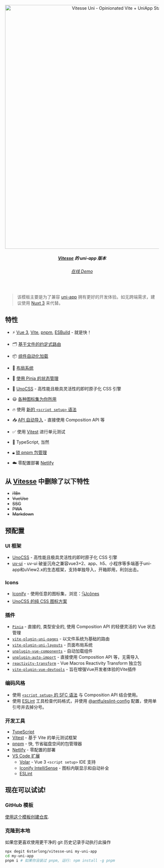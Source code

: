 <p align='center'>
  <img src='https://user-images.githubusercontent.com/36911513/250519667-0b07fd60-968d-4d81-9185-1e8ac421ab02.png' alt='Vitesse Uni - Opinionated Vite + UniApp Starter Template' width='800'/>
</p>

<h5 align='center'>
<b><a href="https://github.com/antfu/vitesse">Vitesse</a> 的 uni-app 版本</b>
</h5>

<h6 align='center'>
<a href="https://vitesse-uni.netlify.app/">在线 Demo</a>
</h6>

<br/>

> 该模板主要是为了兼容 [uni-app](https://uniapp.dcloud.io/) 拥有更好的开发体验。如无跨端需求，建议使用 [Nuxt 3](https://nuxt.com/) 来代替。

## 特性

- ⚡️ [Vue 3](https://github.com/vuejs/core), [Vite](https://github.com/vitejs/vite), [pnpm](https://pnpm.io/), [ESBuild](https://github.com/evanw/esbuild) - 就是快！

- 🗂 [基于文件的约定式路由](https://github.com/6starlong/vitesse-uni/tree/main/src/pages)

- 📦 [组件自动化加载](https://github.com/6starlong/vitesse-uni/blob/main/src/components)

- 📑 [布局系统](https://github.com/6starlong/vitesse-uni/tree/main/src/layouts)

- 🍍 [使用 Pinia 的状态管理](https://pinia.vuejs.org)

- 🎨 [UnoCSS](https://github.com/unocss/unocss) - 高性能且极具灵活性的即时原子化 CSS 引擎

- 😃 [各种图标集为你所用](https://github.com/antfu/unocss/tree/main/packages/preset-icons)

- 🔥 使用 [新的 `<script setup>` 语法](https://github.com/vuejs/rfcs/pull/227)

- 📥 [API 自动导入](https://github.com/6starlong/vitesse-uni/tree/master/src/composables) - 直接使用 Composition API 等

- ✅ 使用 [Vitest](https://vitest.dev/) 进行单元测试

- 🦾 TypeScript, 当然

- 🔒︎ [锁 pnpm 包管理](https://pnpm.io/only-allow-pnpm)

- ☁️ 零配置部署 [Netlify](https://www.netlify.com/)

## 从 [Vitesse](https://github.com/antfu/vitesse) 中删除了以下特性

- ~~i18n~~
- ~~VueUse~~
- ~~SSG~~
- ~~PWA~~
- ~~Markdown~~

## 预配置

### UI 框架

- [UnoCSS](https://github.com/antfu/unocss) - 高性能且极具灵活性的即时原子化 CSS 引擎
- [uv-ui](https://github.com/climblee/uv-ui) - uv-ui 破釜沉舟之兼容vue3+2、app、h5、小程序等多端基于uni-app和uView2.x的生态框架，支持单独导入，开箱即用，利剑出击。

### Icons

- [Iconify](https://iconify.design) - 使用任意的图标集，浏览：[🔍Icônes](https://icones.netlify.app/)
- [UnoCSS 的纯 CSS 图标方案](https://github.com/antfu/unocss/tree/main/packages/preset-icons)

### 插件

- [`Pinia`](https://pinia.vuejs.org) - 直接的, 类型安全的, 使用 Composition API 的轻便灵活的 Vue 状态管理
- [`vite-plugin-uni-pages`](https://github.com/uni-helper/vite-plugin-uni-pages) - 以文件系统为基础的路由
- [`vite-plugin-uni-layouts`](https://github.com/uni-helper/vite-plugin-uni-layouts) - 页面布局系统
- [`unplugin-vue-components`](https://github.com/antfu/unplugin-vue-components) - 自动加载组件
- [`unplugin-auto-import`](https://github.com/antfu/unplugin-auto-import) - 直接使用 Composition API 等，无需导入
- [`reactivity-transform`](https://vue-macros.sxzz.moe/features/reactivity-transform.html) - Vue Macros Reactivity Transform 独立包
- [`vite-plugin-vue-devtools`](https://github.com/webfansplz/vite-plugin-vue-devtools) - 旨在增强Vue开发者体验的Vite插件

### 编码风格

- 使用 [`<script setup>` 的 SFC 语法](https://github.com/vuejs/rfcs/pull/227) 与 Composition API 结合使用。
- 使用 [ESLint](https://eslint.org/) 工具检查代码格式，并使用 [@antfu/eslint-config](https://github.com/antfu/eslint-config) 配置，使用单引号并去掉分号。

### 开发工具

- [TypeScript](https://www.typescriptlang.org/)
- [Vitest](https://github.com/vitest-dev/vitest) - 基于 Vite 的单元测试框架
- [pnpm](https://pnpm.js.org/) - 快, 节省磁盘空间的包管理器
- [Netlify](https://www.netlify.com/) - 零配置的部署
- [VS Code 扩展](./.vscode/extensions.json)
  - [Volar](https://marketplace.visualstudio.com/items?itemName=Vue.volar) - Vue 3 `<script setup>` IDE 支持
  - [Iconify IntelliSense](https://marketplace.visualstudio.com/items?itemName=antfu.iconify) - 图标内联显示和自动补全
  - [ESLint](https://marketplace.visualstudio.com/items?itemName=dbaeumer.vscode-eslint)

## 现在可以试试!

### GitHub 模板

[使用这个模板创建仓库](https://github.com/6starlong/vitesse-uni/generate).

### 克隆到本地

如果您更喜欢使用更干净的 git 历史记录手动执行此操作

```bash
npx degit 6starlong/vitesse-uni my-uni-app
cd my-uni-app
pnpm i # 如果你没装过 pnpm, 运行: npm install -g pnpm
```
